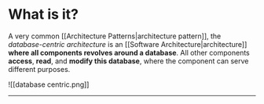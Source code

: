 # What is it?

A very common [[Architecture Patterns|architecture pattern]], the *database-centric architecture* is an [[Software Architecture|architecture]] **where all components revolves around a database**.
All other components **access**, **read**, and **modify this database**, where the component can serve different purposes.

![[database centric.png]]
___
